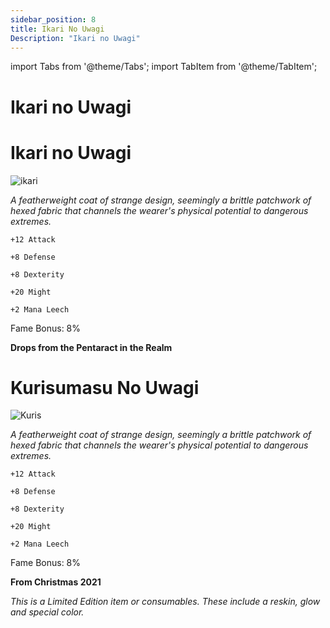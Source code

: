```yaml
---
sidebar_position: 8
title: Ikari No Uwagi
Description: "Ikari no Uwagi"
---
```


import Tabs from '@theme/Tabs';
import TabItem from '@theme/TabItem';

# Ikari no Uwagi

<Tabs>
  <TabItem value="Ikari no Uwagi" label="Ikari No Uwagi" default>

# Ikari no Uwagi

![ikari](https://vwiki.valorserver.com/api/item/picture/ikari%20no%20uwagi)

<i>A featherweight coat of strange design, seemingly a brittle patchwork of hexed fabric that channels the wearer's physical potential to dangerous extremes.</i>

    +12 Attack
    
    +8 Defense
    
    +8 Dexterity
    
    +20 Might
    
    +2 Mana Leech
    
Fame Bonus: 8%

**Drops from the Pentaract in the Realm**

  </TabItem>
  <TabItem value="Kurisumasu no Uwagi" label="Kurisumasu no Uwagi">

# Kurisumasu No Uwagi

![Kuris](https://i.imgur.com/LmUCAYZ.png)

<i>A featherweight coat of strange design, seemingly a brittle patchwork of hexed fabric that channels the wearer's physical potential to dangerous extremes.</i>

    +12 Attack
    
    +8 Defense
    
    +8 Dexterity
    
    +20 Might
    
    +2 Mana Leech
    
Fame Bonus: 8%

**From Christmas 2021**

*This is a Limited Edition item or consumables. These include a reskin, glow and special color.*

  </TabItem>
</Tabs>
